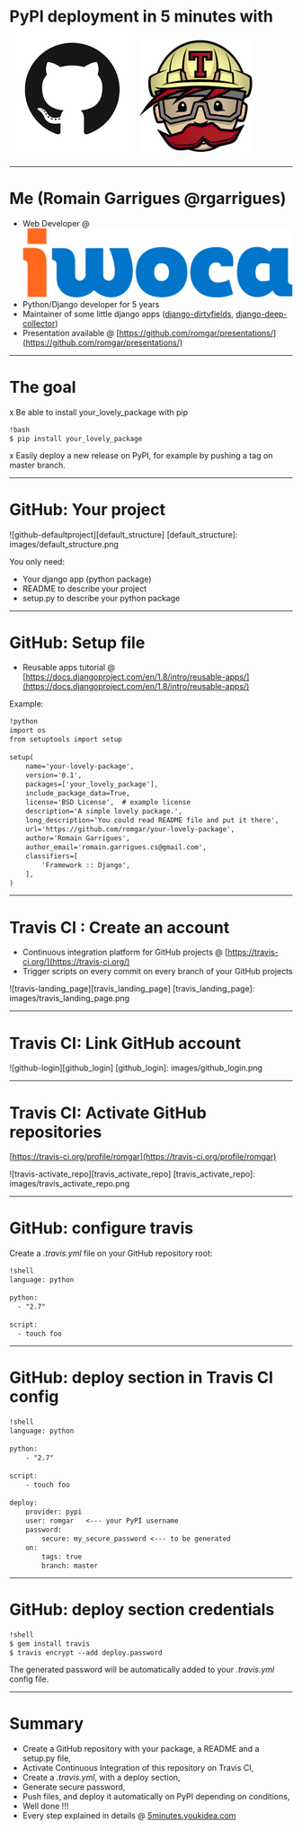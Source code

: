 # PyPI deployment in 5 minutes with ![github-logo][github_logo] ![travis-logo][travis_logo]

[github_logo]: images/github_logo.png
[travis_logo]: images/travis_logo.png

---

# Me (Romain Garrigues @rgarrigues)

- Web Developer @ ![iwoca-logo][iwoca_logo]
- Python/Django developer for 5 years
- Maintainer of some little django apps ([django-dirtyfields](https://github.com/smn/django-dirtyfields), [django-deep-collector](https://github.com/iwoca/django-deep-collector/))
- Presentation available @ [https://github.com/romgar/presentations/](https://github.com/romgar/presentations/)

[iwoca_logo]: images/logo_iwoca.png

---

# The goal

x Be able to install your_lovely_package with pip

    !bash
    $ pip install your_lovely_package

x Easily deploy a new release on PyPI, for example by pushing a tag on master branch.

---

# GitHub: Your project

![github-defaultproject][default_structure]
[default_structure]: images/default_structure.png

You only need:

- Your django app (python package)
- README to describe your project
- setup.py to describe your python package

---

# GitHub: Setup file

- Reusable apps tutorial @ [https://docs.djangoproject.com/en/1.8/intro/reusable-apps/](https://docs.djangoproject.com/en/1.8/intro/reusable-apps/)

Example:

    !python
    import os
    from setuptools import setup

    setup(
        name='your-lovely-package',
        version='0.1',
        packages=['your_lovely_package'],
        include_package_data=True,
        license='BSD License',  # example license
        description='A simple lovely package.',
        long_description='You could read README file and put it there',
        url='https://github.com/romgar/your-lovely-package',
        author='Romain Garrigues',
        author_email='romain.garrigues.cs@gmail.com',
        classifiers=[
            'Framework :: Django',
        ],
    )

---

# Travis CI : Create an account

- Continuous integration platform for GitHub projects @ [https://travis-ci.org/](https://travis-ci.org/)
- Trigger scripts on every commit on every branch of your GitHub projects

![travis-landing_page][travis_landing_page]
[travis_landing_page]: images/travis_landing_page.png

---

# Travis CI: Link GitHub account

![github-login][github_login]
[github_login]: images/github_login.png

---

# Travis CI: Activate GitHub repositories
[https://travis-ci.org/profile/romgar](https://travis-ci.org/profile/romgar)

![travis-activate_repo][travis_activate_repo]
[travis_activate_repo]: images/travis_activate_repo.png

---

# GitHub: configure travis

Create a *.travis.yml* file on your GitHub repository root:

    !shell
    language: python

    python:
      - "2.7"

    script:
      - touch foo

---

# GitHub: deploy section in Travis CI config

    !shell
    language: python

    python:
        - "2.7"

    script:
        - touch foo

    deploy:
        provider: pypi
        user: romgar   <--- your PyPI username
        password:
            secure: my_secure_password <--- to be generated
        on:
            tags: true
            branch: master

---

# GitHub: deploy section credentials

    !shell
    $ gem install travis
    $ travis encrypt --add deploy.password

The generated password will be automatically added to your *.travis.yml* config file.

---

# Summary

- Create a GitHub repository with your package, a README and a setup.py file,
- Activate Continuous Integration of this repository on Travis CI,
- Create a *.travis.yml*, with a deploy section,
- Generate secure password,
- Push files, and deploy it automatically on PyPI depending on conditions,
- Well done !!!
- Every step explained in details @ [5minutes.youkidea.com](http://5minutes.youkidea.com/howto-deploy-python-package-on-pypi-with-github-and-travis.html)
